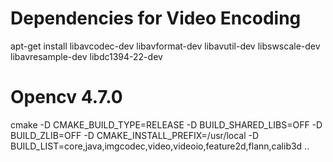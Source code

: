 # Dependencies for Video Encoding
apt-get install libavcodec-dev libavformat-dev libavutil-dev libswscale-dev libavresample-dev libdc1394-22-dev

# Opencv 4.7.0
cmake -D CMAKE_BUILD_TYPE=RELEASE -D BUILD_SHARED_LIBS=OFF -D BUILD_ZLIB=OFF -D CMAKE_INSTALL_PREFIX=/usr/local -D BUILD_LIST=core,java,imgcodec,video,videoio,feature2d,flann,calib3d ..
